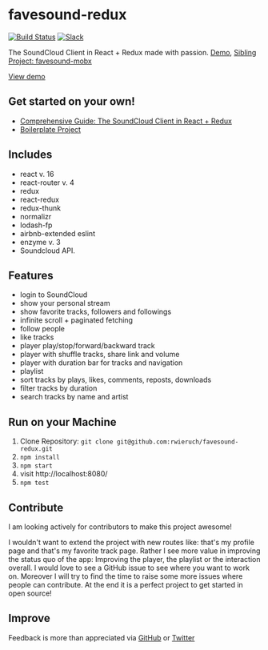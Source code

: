 # favesound-redux

[![Build Status](https://travis-ci.org/rwieruch/favesound-redux.svg?branch=master)](https://travis-ci.org/rwieruch/favesound-redux) [![Slack](https://slack-the-road-to-learn-react.wieruch.com/badge.svg)](https://slack-the-road-to-learn-react.wieruch.com/)

The SoundCloud Client in React + Redux made with passion. [Demo](http://www.favesound.de/), [Sibling Project: favesound-mobx](https://github.com/rwieruch/favesound-mobx)

[View demo](https://guillaumeader1.github.io/favesound-redux/dist)

## Get started on your own!

* [Comprehensive Guide: The SoundCloud Client in React + Redux](http://www.robinwieruch.de/the-soundcloud-client-in-react-redux/)
* [Boilerplate Project](https://github.com/rwieruch/react-redux-soundcloud)

## Includes

* react v. 16
* react-router v. 4
* redux
* react-redux
* redux-thunk
* normalizr
* lodash-fp
* airbnb-extended eslint
* enzyme v. 3
* Soundcloud API.

## Features

* login to SoundCloud
* show your personal stream
* show favorite tracks, followers and followings
* infinite scroll + paginated fetching
* follow people
* like tracks
* player play/stop/forward/backward track
* player with shuffle tracks, share link and volume
* player with duration bar for tracks and navigation
* playlist
* sort tracks by plays, likes, comments, reposts, downloads
* filter tracks by duration
* search tracks by name and artist

## Run on your Machine

1. Clone Repository: `git clone git@github.com:rwieruch/favesound-redux.git`
2. `npm install`
3. `npm start`
4. visit http://localhost:8080/
4. `npm test`

## Contribute

I am looking actively for contributors to make this project awesome!

I wouldn't want to extend the project with new routes like: that's my profile page and that's my favorite track page. Rather I see more value in improving the status quo of the app: Improving the player, the playlist or the interaction overall. I would love to see a GitHub issue to see where you want to work on. Moreover I will try to find the time to raise some more issues where people can contribute. At the end it is a perfect project to get started in open source!

## Improve

Feedback is more than appreciated via [GitHub](https://github.com/rwieruch) or [Twitter](https://twitter.com/rwieruch)
